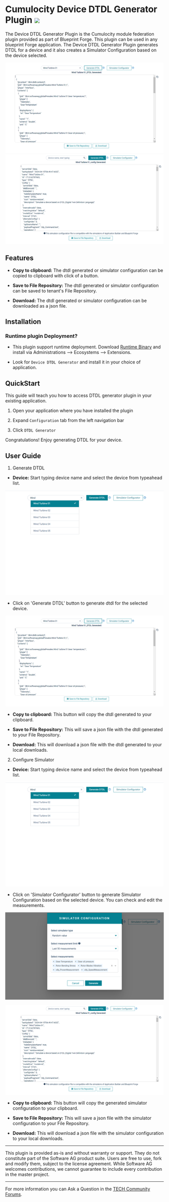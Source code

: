 # Cumulocity Device DTDL Generator Plugin [<img width="35" src="https://user-images.githubusercontent.com/32765455/211497905-561e9197-18b9-43d5-a023-071d3635f4eb.png"/>](https://github.com/SoftwareAG/cumulocity-smart-echart-widget-plugin/releases/download/1.0.2/sag-ps-pkg-smart-echart-1.0.2.zip)

The Device DTDL Generator Plugin is the Cumulocity module federation plugin provided as part of Blueprint Forge. This plugin can be used in any blueprint Forge application.
The Device DTDL Generator Plugin generates DTDL for a device and it also creates a Simulator Configuration based on the device selected.

<kbd>![DTDL plugin Image](../../assets/dtdlWidget.png)</kbd>
<kbd>![DTDL plugin Simulator Image](../../assets/simulatorConfiguration.png)</kbd>

## Features

*  **Copy to clipboard:** The dtdl generated or simulator configuration can be copied to clipboard with click of a button.

*  **Save to File Repository:** The dtdl generated or simulator configuration can be saved to tenant's File Repository.

*  **Download:** The dtdl generated or simulator configuration can be downloaded as a json file.
   
## Installation

### Runtime plugin Deployment?

* This plugin support runtime deployment. Download [Runtime Binary](https://github.com/SoftwareAG/cumulocity-smart-echart-widget-plugin/releases/download/1.0.2/sag-ps-pkg-smart-echart-1.0.2.zip) and install via Administrations --> Ecosystems --> Extensions.

* Look for `Device DTDL Generator` and install it in your choice of application.

## QuickStart

This guide will teach you how to access DTDL generator plugin in your existing application.

1. Open your application where you have installed the plugin

2. Expand `Configuration` tab from the left navigation bar

3. Click `DTDL Generator`

Congratulations! Enjoy generating DTDL for your device.

## User Guide

1. Generate DTDL

-   **Device:** Start typing device name and select the device from typeahead list.

<kbd>![Select Device Image](../../assets/selectDevice.png)</kbd>

-   Click on 'Generate DTDL' button to generate dtdl for the selected device.

<kbd>![DTDL plugin Image](../../assets/dtdlWidget.png)</kbd>

-   **Copy to clipboard:** This button will copy the dtdl generated to your clipboard.

-   **Save to File Repository:** This will save a json file with the dtdl generated to your File Repository.

-   **Download:** This will download a json file with the dtdl generated to your local downloads.

2. Configure Simulator

-   **Device:** Start typing device name and select the device from typeahead list.

<kbd>![Select Device Image](../../assets/selectDevice.png)</kbd>

-   Click on 'Simulator Configurator' button to generate Simulator Configuration based on the selected device. You can check and
edit the measurements.

<kbd>![Simulator measurements Image](../../assets/simulatorView.png)</kbd>

<kbd>![Simulator configuration Image](../../assets/simulatorConfiguration.png)</kbd>

-   **Copy to clipboard:** This button will copy the generated simulator configuration to your clipboard.

-   **Save to File Repository:** This will save a json file with the simulator configuration to your File Repository.

-   **Download:** This will download a json file with the simulator configuration to your local downloads.

------------------------------

This plugin is provided as-is and without warranty or support. They do not constitute part of the Software AG product suite. Users are free to use, fork and modify them, subject to the license agreement. While Software AG welcomes contributions, we cannot guarantee to include every contribution in the master project.
_____________________
For more information you can Ask a Question in the [TECH Community Forums](https://tech.forums.softwareag.com/tag/Cumulocity-IoT).
